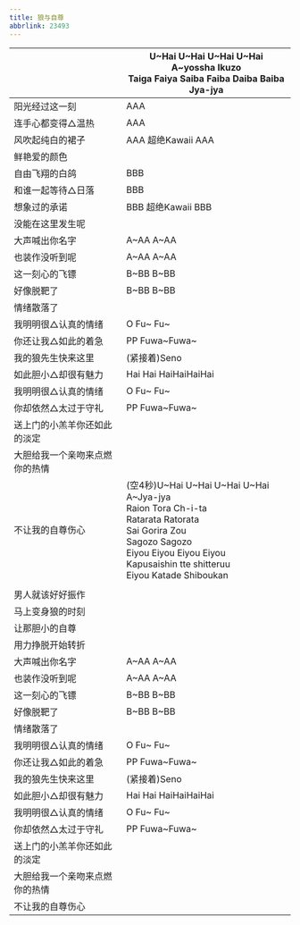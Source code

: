 ```yaml
---
title: 狼与自尊
abbrlink: 23493
---
```

|      |U~Hai U~Hai U~Hai U~Hai<br>A~yossha Ikuzo<br>Taiga Faiya Saiba Faiba Daiba Baiba Jya-jya|
|--|--|
|阳光经过这一刻|AAA|
|连手心都变得△温热|AAA|
|风吹起纯白的裙子|AAA 超绝Kawaii AAA|
|鲜艳爱的颜色|      |
|自由飞翔的白鸽|BBB|
|和谁一起等待△日落|BBB|
|想象过的承诺|BBB 超绝Kawaii BBB|
|没能在这里发生呢|      |
|大声喊出你名字|A~AA A~AA|
|也装作没听到呢|A~AA A~AA|
|这一刻心的飞镖|B~BB B~BB|
|好像脱靶了|B~BB B~BB|
|情绪散落了|      |
|我明明很△认真的情绪|O Fu~ Fu~|
|你还让我△如此的着急|PP Fuwa~Fuwa~|
|我的狼先生快来这里|(紧接着)Seno|
|如此胆小△却很有魅力|Hai Hai HaiHaiHaiHai|
|我明明很△认真的情绪|O Fu~ Fu~|
|你却依然△太过于守礼|PP Fuwa~Fuwa~|
|送上门的小羔羊你还如此的淡定|      |
|大胆给我一个亲吻来点燃你的热情|      |
|不让我的自尊伤心|(空4秒)U~Hai U~Hai U~Hai U~Hai<br>A~Jya-jya<br>Raion Tora Ch-i-ta<br>Ratarata Ratorata<br>Sai Gorira Zou<br>Sagozo Sagozo<br>Eiyou Eiyou Eiyou Eiyou<br>Kapusaishin tte shitteruu<br>Eiyou Katade Shiboukan|
|      |      |
|男人就该好好振作|      |
|马上变身狼的时刻|      |
|让那胆小的自尊|      |
|用力挣脱开始转折|      |
|大声喊出你名字|A~AA A~AA|
|也装作没听到呢|A~AA A~AA|
|这一刻心的飞镖|B~BB B~BB|
|好像脱靶了|B~BB B~BB|
|情绪散落了|      |
|我明明很△认真的情绪|O Fu~ Fu~|
|你还让我△如此的着急|PP Fuwa~Fuwa~|
|我的狼先生快来这里|(紧接着)Seno|
|如此胆小△却很有魅力|Hai Hai HaiHaiHaiHai|
|我明明很△认真的情绪|O Fu~ Fu~|
|你却依然△太过于守礼|PP Fuwa~Fuwa~|
|送上门的小羔羊你还如此的淡定|      |
|大胆给我一个亲吻来点燃你的热情|      |
|不让我的自尊伤心|      |
